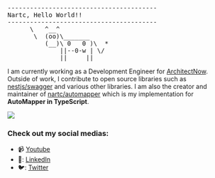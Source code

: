 <pre>
----------------------------------------
<span>Nartc, Hello World!!</span>
----------------------------------------
      \   ^__^
       \  (oo)\_______
          (__)\ 0   0 )\  *
              ||--0-w | \/
              ||     ||
</pre>

I am currently working as a Development Engineer for [ArchitectNow](https://github.com/architectNow). Outside of work, I contribute to open source libraries such as [nestjs/swagger](https://github.com/nestjs/swagger) and various other libraries. I am also the creator and maintainer of [nartc/automapper](https://github.com/nartc/mapper) which is my implementation for **AutoMapper in TypeScript**.

![](https://media.giphy.com/media/13GIgrGdslD9oQ/giphy.gif)

### Check out my social medias:

- 📹 [Youtube](https://www.youtube.com/channel/UCMr30viIwx5y0aopf4yVZug?view_as=subscriber)
- 🔗: [LinkedIn](https://www.linkedin.com/in/chauntran/)
- 🐦: [Twitter](https://twitter.com/Nartc1410)
